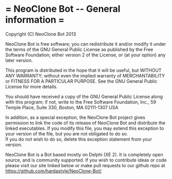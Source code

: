 = NeoClone Bot -- General information =
==

Copyright (C) NeoClone Bot 2013

  NeoClone Bot is free software; you can redistribute it and/or modify
  it under the terms of the GNU General Public License as published by
  the Free Software Foundation; either version 2 of the License, or
  (at your option) any later version.

  This program is distributed in the hope that it will be useful,
  but WITHOUT ANY WARRANTY; without even the implied warranty of
  MERCHANTABILITY or FITNESS FOR A PARTICULAR PURPOSE.  See the
  GNU General Public License for more details.

  You should have received a copy of the GNU General Public License
  along with this program; if not, write to the Free Software
  Foundation, Inc., 59 Temple Place, Suite 330, Boston, MA  02111-1307  USA

  In addition, as a special exception, the NeoClone Bot project
  gives permission to link the code of its release of NeoClone Bot and distribute
  the linked executables. If you modify this file, you may extend this exception 
  to your version of the file, but you are not obligated to do so.  
  If you do not wish to do so, delete this exception statement from your version.

NeoClone Bot is a Bot based mostly on Delphi (XE 2). It is completely 
open source, and is community supported.
 If you wish to contribute ideas or code please visit 
our site linked below or make pull requests to our github repo at 
https://github.com/hardastyle/NeoClone-Bot/
